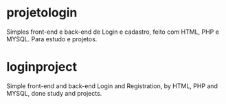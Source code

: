 # projetologin
Simples front-end e back-end de Login e cadastro, feito com HTML, PHP e MYSQL. Para estudo e projetos.

# loginproject
Simple front-end and back-end Login and Registration, by HTML, PHP and MYSQL, done study and projects.
